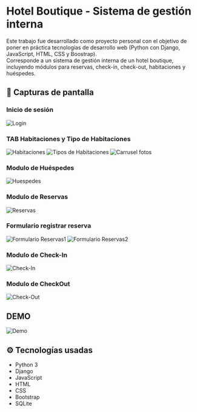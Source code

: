 # Hotel Boutique - Sistema de gestión interna
Este trabajo fue desarrollado como proyecto personal con el objetivo de poner en práctica tecnologías de desarrollo web (Python con Django, JavaScript, HTML, CSS y Boostrap).  
Corresponde a un sistema de gestión interna de un hotel boutique, incluyendo módulos para reservas, check-in, check-out, habitaciones y huéspedes.


## 📸 Capturas de pantalla

### Inicio de sesión
![Login](screenshots/Login.png)

### TAB Habitaciones y Tipo de Habitaciones
![Habitaciones](screenshots/Habitaciones.png)
![Tipos de Habitaciones](screenshots/Tipos%20de%20Habitaciones.png)
![Carrusel fotos](screenshots/Carrusel%20foto%20de%20habitaciones.png)

### Modulo de Huéspedes
![Huespedes](screenshots/Huespedes.png)

### Modulo de Reservas
![Reservas](screenshots/Agenda%20de%20Reservas.png)

### Formulario registrar reserva
![Formulario Reservas1](screenshots/Ejemplo%20Reserva%20(1.1).png)
![Formulario Reservas2](screenshots/Ejemplo%20Reserva%20(1.2).png)

### Modulo de Check-In 
![Check-In](screenshots/Check-In.png)

### Modulo de CheckOut
![Check-Out](screenshots/Check-Out.png)

## DEMO
![Demo](screenshots/Demo.gif)

## ⚙️ Tecnologías usadas
- Python 3
- Django
- JavaScript
- HTML
- CSS
- Bootstrap
- SQLite
